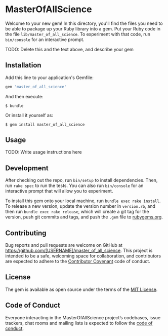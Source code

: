 # MasterOfAllScience

Welcome to your new gem! In this directory, you'll find the files you need to be able to package up your Ruby library into a gem. Put your Ruby code in the file `lib/master_of_all_science`. To experiment with that code, run `bin/console` for an interactive prompt.

TODO: Delete this and the text above, and describe your gem

## Installation

Add this line to your application's Gemfile:

```ruby
gem 'master_of_all_science'
```

And then execute:

    $ bundle

Or install it yourself as:

    $ gem install master_of_all_science

## Usage

TODO: Write usage instructions here

## Development

After checking out the repo, run `bin/setup` to install dependencies. Then, run `rake spec` to run the tests. You can also run `bin/console` for an interactive prompt that will allow you to experiment.

To install this gem onto your local machine, run `bundle exec rake install`. To release a new version, update the version number in `version.rb`, and then run `bundle exec rake release`, which will create a git tag for the version, push git commits and tags, and push the `.gem` file to [rubygems.org](https://rubygems.org).

## Contributing

Bug reports and pull requests are welcome on GitHub at https://github.com/[USERNAME]/master_of_all_science. This project is intended to be a safe, welcoming space for collaboration, and contributors are expected to adhere to the [Contributor Covenant](http://contributor-covenant.org) code of conduct.

## License

The gem is available as open source under the terms of the [MIT License](https://opensource.org/licenses/MIT).

## Code of Conduct

Everyone interacting in the MasterOfAllScience project’s codebases, issue trackers, chat rooms and mailing lists is expected to follow the [code of conduct](https://github.com/[USERNAME]/master_of_all_science/blob/master/CODE_OF_CONDUCT.md).
